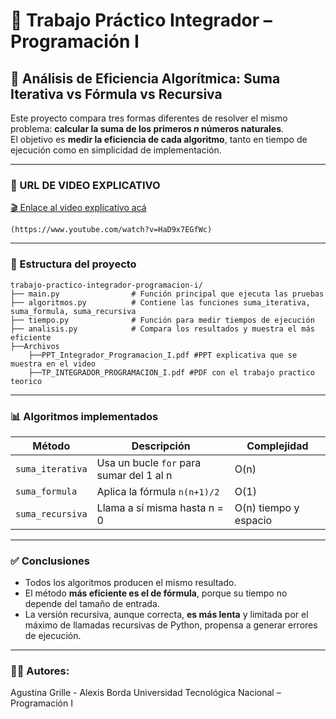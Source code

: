 # 📘 Trabajo Práctico Integrador – Programación I  
## 🧠 Análisis de Eficiencia Algorítmica: Suma Iterativa vs Fórmula vs Recursiva

Este proyecto compara tres formas diferentes de resolver el mismo problema: **calcular la suma de los primeros _n_ números naturales**.  
El objetivo es **medir la eficiencia de cada algoritmo**, tanto en tiempo de ejecución como en simplicidad de implementación.

---
### 🎥 URL DE VIDEO EXPLICATIVO


[🎬 Enlace al video explicativo acá](https://www.youtube.com/watch?v=HaD9x7EGfWc)

```
(https://www.youtube.com/watch?v=HaD9x7EGfWc)
```


---

### 📂 Estructura del proyecto

```
trabajo-practico-integrador-programacion-i/
├── main.py                # Función principal que ejecuta las pruebas
├── algoritmos.py          # Contiene las funciones suma_iterativa, suma_formula, suma_recursiva
├── tiempo.py              # Función para medir tiempos de ejecución
├── analisis.py            # Compara los resultados y muestra el más eficiente
├──Archivos
    ├──PPT_Integrador_Programacion_I.pdf #PPT explicativa que se muestra en el video
    ├──TP_INTEGRADOR_PROGRAMACION_I.pdf #PDF con el trabajo practico teorico
```

---



### 📊 Algoritmos implementados

| Método            | Descripción                              | Complejidad |
|------------------|------------------------------------------|-------------|
| `suma_iterativa` | Usa un bucle `for` para sumar del 1 al n | O(n)        |
| `suma_formula`   | Aplica la fórmula `n(n+1)/2`              | O(1)        |
| `suma_recursiva` | Llama a sí misma hasta n = 0             | O(n) tiempo y espacio |

---

### ✅ Conclusiones

- Todos los algoritmos producen el mismo resultado.
- El método **más eficiente es el de fórmula**, porque su tiempo no depende del tamaño de entrada.
- La versión recursiva, aunque correcta, **es más lenta** y limitada por el máximo de llamadas recursivas de Python, propensa a generar errores de ejecución.

---

### 🧑‍💻 Autores:

Agustina Grille  - Alexis Borda
Universidad Tecnológica Nacional – Programación I  
